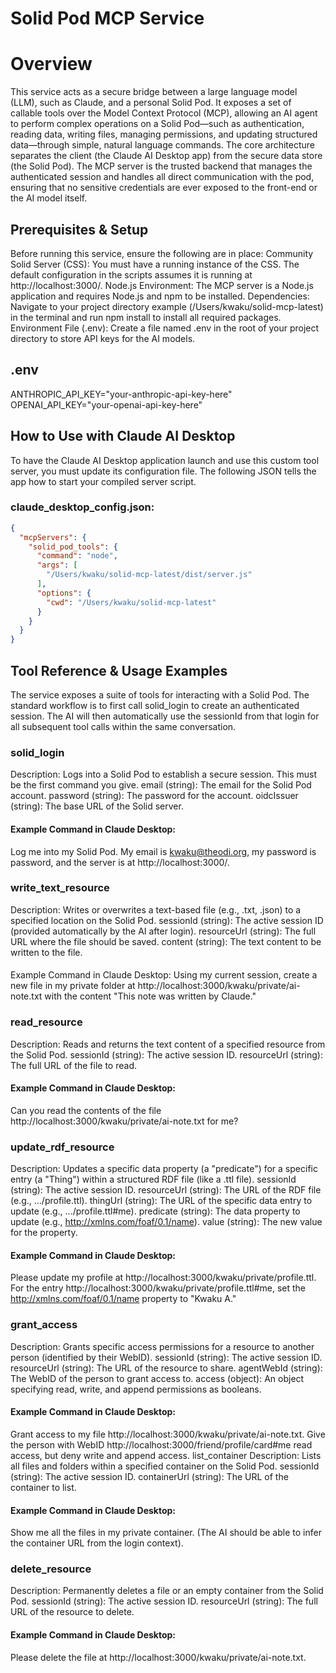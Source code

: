 # Solid Pod MCP Service

# Overview
This service acts as a secure bridge between a large language model (LLM), such as Claude, and a personal Solid Pod. It exposes a set of callable tools over the Model Context Protocol (MCP), allowing an AI agent to perform complex operations on a Solid Pod—such as authentication, reading data, writing files, managing permissions, and updating structured data—through simple, natural language commands.
The core architecture separates the client (the Claude AI Desktop app) from the secure data store (the Solid Pod). The MCP server is the trusted backend that manages the authenticated session and handles all direct communication with the pod, ensuring that no sensitive credentials are ever exposed to the front-end or the AI model itself.

## Prerequisites & Setup

Before running this service, ensure the following are in place:
Community Solid Server (CSS): You must have a running instance of the CSS. The default configuration in the scripts assumes it is running at http://localhost:3000/.
Node.js Environment: The MCP server is a Node.js application and requires Node.js and npm to be installed.
Dependencies: Navigate to your project directory example (/Users/kwaku/solid-mcp-latest) in the terminal and run npm install to install all required packages.
Environment File (.env): Create a file named .env in the root of your project directory to store API keys for the AI models.

## .env
ANTHROPIC_API_KEY="your-anthropic-api-key-here"
OPENAI_API_KEY="your-openai-api-key-here"


## How to Use with Claude AI Desktop
To have the Claude AI Desktop application launch and use this custom tool server, you must update its configuration file. The following JSON tells the app how to start your compiled server script.
### claude_desktop_config.json:
```json
{
  "mcpServers": {
    "solid_pod_tools": {
      "command": "node",
      "args": [
        "/Users/kwaku/solid-mcp-latest/dist/server.js"
      ],
      "options": {
        "cwd": "/Users/kwaku/solid-mcp-latest"
      }
    }
  }
}

```


## Tool Reference & Usage Examples
The service exposes a suite of tools for interacting with a Solid Pod. The standard workflow is to first call solid_login to create an authenticated session. The AI will then automatically use the sessionId from that login for all subsequent tool calls within the same conversation.

### solid_login
Description: Logs into a Solid Pod to establish a secure session. This must be the first command you give.
email (string): The email for the Solid Pod account.
password (string): The password for the account.
oidcIssuer (string): The base URL of the Solid server.

#### Example Command in Claude Desktop:
Log me into my Solid Pod. My email is kwaku@theodi.org, my password is password, and the server is at http://localhost:3000/.

### write_text_resource
Description: Writes or overwrites a text-based file (e.g., .txt, .json) to a specified location on the Solid Pod.
sessionId (string): The active session ID (provided automatically by the AI after login).
resourceUrl (string): The full URL where the file should be saved.
content (string): The text content to be written to the file.

#### 
Example Command in Claude Desktop:
Using my current session, create a new file in my private folder at http://localhost:3000/kwaku/private/ai-note.txt with the content "This note was written by Claude."

### read_resource
Description: Reads and returns the text content of a specified resource from the Solid Pod.
sessionId (string): The active session ID.
resourceUrl (string): The full URL of the file to read.

#### Example Command in Claude Desktop:
Can you read the contents of the file http://localhost:3000/kwaku/private/ai-note.txt for me?

### update_rdf_resource
Description: Updates a specific data property (a "predicate") for a specific entry (a "Thing") within a structured RDF file (like a .ttl file).
sessionId (string): The active session ID.
resourceUrl (string): The URL of the RDF file (e.g., .../profile.ttl).
thingUrl (string): The URL of the specific data entry to update (e.g., .../profile.ttl#me).
predicate (string): The data property to update (e.g., http://xmlns.com/foaf/0.1/name).
value (string): The new value for the property.

#### Example Command in Claude Desktop:
Please update my profile at http://localhost:3000/kwaku/private/profile.ttl. For the entry http://localhost:3000/kwaku/private/profile.ttl#me, set the http://xmlns.com/foaf/0.1/name property to "Kwaku A."

### grant_access
Description: Grants specific access permissions for a resource to another person (identified by their WebID).
sessionId (string): The active session ID.
resourceUrl (string): The URL of the resource to share.
agentWebId (string): The WebID of the person to grant access to.
access (object): An object specifying read, write, and append permissions as booleans.

#### Example Command in Claude Desktop:
Grant access to my file http://localhost:3000/kwaku/private/ai-note.txt. Give the person with WebID http://localhost:3000/friend/profile/card#me read access, but deny write and append access.
list_container
Description: Lists all files and folders within a specified container on the Solid Pod.
sessionId (string): The active session ID.
containerUrl (string): The URL of the container to list.

#### Example Command in Claude Desktop:
Show me all the files in my private container.
(The AI should be able to infer the container URL from the login context).

### delete_resource
Description: Permanently deletes a file or an empty container from the Solid Pod.
sessionId (string): The active session ID.
resourceUrl (string): The full URL of the resource to delete.
#### Example Command in Claude Desktop:
Please delete the file at http://localhost:3000/kwaku/private/ai-note.txt.

